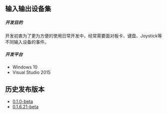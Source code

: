 ## 输入输出设备集
##### 开发目的
开发初衷为了更为方便的使用日常开发中，经常需要面对板卡、键盘、Joystick等不同输入设备的事件。
##### 开发平台
- Windows 10
- Visual Studio 2015

## 历史发布版本
- [0.1.0-beta](http://162.16.50.102/GameInput/IOToolkit/tree/v0.1.0.0-beta)
- [0.1.6.21-beta](http://162.16.50.102/GameInput/IOToolkit/tree/v0.1.6.21-beta)